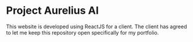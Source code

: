 # Project Aurelius AI

This website is developed using ReactJS for a client. The client has agreed to let me keep this repository open specifically for my portfolio.
